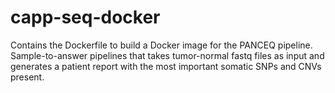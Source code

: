 # capp-seq-docker

Contains the  Dockerfile to build  a Docker image for the PANCEQ pipeline. Sample-to-answer pipelines that takes tumor-normal fastq files as input and generates a patient report with the most important somatic SNPs and CNVs present.
